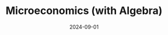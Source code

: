 ---
title: "Microeconomics (with Algebra)"
collection: teaching
type: "Teaching Fellow"
permalink: /teaching/TF2
venue: "NYU Stern School of Business"
date: 2024-09-01
---